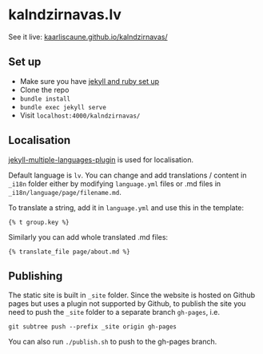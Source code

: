 # kalndzirnavas.lv

See it live:
[kaarliscaune.github.io/kalndzirnavas/](https://kaarliscaune.github.io/kalndzirnavas/)

## Set up

* Make sure you have [jekyll and ruby set up](https://jekyllrb.com/docs/)
* Clone the repo
* `bundle install`
* `bundle exec jekyll serve`
* Visit `localhost:4000/kalndzirnavas/`

## Localisation

[jekyll-multiple-languages-plugin](https://github.com/kurtsson/jekyll-multiple-languages-plugin) is used for localisation.

Default language is `lv`. You can change and add translations / content in `_i18n` folder either by modifying `language.yml` files or .md files in `_i18n/language/page/filename.md`.

To translate a string, add it in `language.yml` and use this in the template:

`{% t group.key %}`

Similarly you can add whole translated .md files:

`{% translate_file page/about.md %}`

## Publishing

The static site is built in `_site` folder. Since the website is hosted on Github pages but uses a plugin not supported by Github, to publish the site you need to push the `_site` folder to a separate branch `gh-pages`, i.e.

`git subtree push --prefix _site origin gh-pages`

You can also run `./publish.sh` to push to the gh-pages branch.